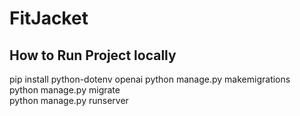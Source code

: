 # FitJacket

## How to Run Project locally

pip install python-dotenv openai
python manage.py makemigrations  
python manage.py migrate  
python manage.py runserver
